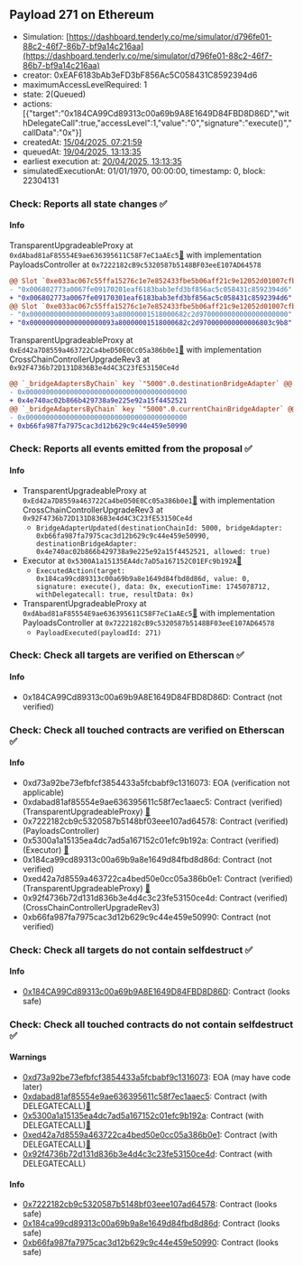 ## Payload 271 on Ethereum

- Simulation: [https://dashboard.tenderly.co/me/simulator/d796fe01-88c2-46f7-86b7-bf9a14c216aa](https://dashboard.tenderly.co/me/simulator/d796fe01-88c2-46f7-86b7-bf9a14c216aa)
- creator: 0xEAF6183bAb3eFD3bF856Ac5C058431C8592394d6
- maximumAccessLevelRequired: 1
- state: 2(Queued)
- actions: [{"target":"0x184CA99Cd89313c00a69b9A8E1649D84FBD8D86D","withDelegateCall":true,"accessLevel":1,"value":"0","signature":"execute()","callData":"0x"}]
- createdAt: [15/04/2025, 07:21:59](https://etherscan.io/tx/0xe1890955c7cae8578efb953b4cd80da9981555f87bd41291f8334d2b5d108d88)
- queuedAt: [19/04/2025, 13:13:35](https://etherscan.io/tx/0x05bfb4b955865126693a04ebd8a6036ba421d35ecd64e587c0c242bdef83ab76)
- earliest execution at: [20/04/2025, 13:13:35](https://www.epochconverter.com/countdown?q=1745154815)
- simulatedExecutionAt: 01/01/1970, 00:00:00, timestamp: 0, block: 22304131
### Check: Reports all state changes :white_check_mark:

#### Info


TransparentUpgradeableProxy at `0xdAbad81aF85554E9ae636395611C58F7eC1aAEc5`[:ghost:](https://github.com/bgd-labs/aave-address-book "GovernanceV3Ethereum.PAYLOADS_CONTROLLER") with implementation PayloadsController at `0x7222182cB9c5320587b5148BF03eeE107AD64578`
```diff
@@ Slot `0xe033ac067c55ffa15276c1e7e852433fbe5b06aff21c9e12052d01007cfb4f63` @@
- "0x006802773a0067fe09170201eaf6183bab3efd3bf856ac5c058431c8592394d6"
+ "0x006802773a0067fe09170301eaf6183bab3efd3bf856ac5c058431c8592394d6"
@@ Slot `0xe033ac067c55ffa15276c1e7e852433fbe5b06aff21c9e12052d01007cfb4f64` @@
- "0x000000000000000000093a80000001518000682c2d9700000000000000000000"
+ "0x000000000000000000093a80000001518000682c2d970000000000006803c9b8"
```

TransparentUpgradeableProxy at `0xEd42a7D8559a463722Ca4beD50E0Cc05a386b0e1`[:ghost:](https://github.com/bgd-labs/aave-address-book "GovernanceV3Ethereum.CROSS_CHAIN_CONTROLLER") with implementation CrossChainControllerUpgradeRev3 at `0x92F4736b72D131D836B3e4d4C3C23fE53150Ce4d`
```diff
@@ `_bridgeAdaptersByChain` key `"5000".0.destinationBridgeAdapter` @@
- 0x0000000000000000000000000000000000000000
+ 0x4e740ac02b866b429738a9e225e92a15f4452521
@@ `_bridgeAdaptersByChain` key `"5000".0.currentChainBridgeAdapter` @@
- 0x0000000000000000000000000000000000000000
+ 0xb66fa987fa7975cac3d12b629c9c44e459e50990
```


### Check: Reports all events emitted from the proposal :white_check_mark:

#### Info

- TransparentUpgradeableProxy at `0xEd42a7D8559a463722Ca4beD50E0Cc05a386b0e1`[:ghost:](https://github.com/bgd-labs/aave-address-book "GovernanceV3Ethereum.CROSS_CHAIN_CONTROLLER") with implementation CrossChainControllerUpgradeRev3 at `0x92F4736b72D131D836B3e4d4C3C23fE53150Ce4d`
  - `BridgeAdapterUpdated(destinationChainId: 5000, bridgeAdapter: 0xb66fa987fa7975cac3d12b629c9c44e459e50990, destinationBridgeAdapter: 0x4e740ac02b866b429738a9e225e92a15f4452521, allowed: true)`
- Executor at `0x5300A1a15135EA4dc7aD5a167152C01EFc9b192A`[:ghost:](https://github.com/bgd-labs/aave-address-book "AaveV2Ethereum.POOL_ADMIN, AaveV2EthereumAMM.POOL_ADMIN, AaveV3Ethereum.ACL_ADMIN, AaveV3EthereumEtherFi.ACL_ADMIN, AaveV3EthereumLido.ACL_ADMIN, GovernanceV3Ethereum.EXECUTOR_LVL_1")
  - `ExecutedAction(target: 0x184ca99cd89313c00a69b9a8e1649d84fbd8d86d, value: 0, signature: execute(), data: 0x, executionTime: 1745078712, withDelegatecall: true, resultData: 0x)`
- TransparentUpgradeableProxy at `0xdAbad81aF85554E9ae636395611C58F7eC1aAEc5`[:ghost:](https://github.com/bgd-labs/aave-address-book "GovernanceV3Ethereum.PAYLOADS_CONTROLLER") with implementation PayloadsController at `0x7222182cB9c5320587b5148BF03eeE107AD64578`
  - `PayloadExecuted(payloadId: 271)`

### Check: Check all targets are verified on Etherscan :white_check_mark:

#### Info

- 0x184CA99Cd89313c00a69b9A8E1649D84FBD8D86D: Contract (not verified) 

### Check: Check all touched contracts are verified on Etherscan :white_check_mark:

#### Info

- 0xd73a92be73efbfcf3854433a5fcbabf9c1316073: EOA (verification not applicable)
- 0xdabad81af85554e9ae636395611c58f7ec1aaec5: Contract (verified) (TransparentUpgradeableProxy) [:ghost:](https://github.com/bgd-labs/aave-address-book "GovernanceV3Ethereum.PAYLOADS_CONTROLLER")
- 0x7222182cb9c5320587b5148bf03eee107ad64578: Contract (verified) (PayloadsController) 
- 0x5300a1a15135ea4dc7ad5a167152c01efc9b192a: Contract (verified) (Executor) [:ghost:](https://github.com/bgd-labs/aave-address-book "AaveV2Ethereum.POOL_ADMIN, AaveV2EthereumAMM.POOL_ADMIN, AaveV3Ethereum.ACL_ADMIN, AaveV3EthereumEtherFi.ACL_ADMIN, AaveV3EthereumLido.ACL_ADMIN, GovernanceV3Ethereum.EXECUTOR_LVL_1")
- 0x184ca99cd89313c00a69b9a8e1649d84fbd8d86d: Contract (not verified) 
- 0xed42a7d8559a463722ca4bed50e0cc05a386b0e1: Contract (verified) (TransparentUpgradeableProxy) [:ghost:](https://github.com/bgd-labs/aave-address-book "GovernanceV3Ethereum.CROSS_CHAIN_CONTROLLER")
- 0x92f4736b72d131d836b3e4d4c3c23fe53150ce4d: Contract (verified) (CrossChainControllerUpgradeRev3) 
- 0xb66fa987fa7975cac3d12b629c9c44e459e50990: Contract (not verified) 

### Check: Check all targets do not contain selfdestruct :white_check_mark:

#### Info

- [0x184CA99Cd89313c00a69b9A8E1649D84FBD8D86D](https://etherscan.io/address/0x184CA99Cd89313c00a69b9A8E1649D84FBD8D86D): Contract (looks safe)

### Check: Check all touched contracts do not contain selfdestruct :white_check_mark:

#### Warnings

- [0xd73a92be73efbfcf3854433a5fcbabf9c1316073](https://etherscan.io/address/0xd73a92be73efbfcf3854433a5fcbabf9c1316073): EOA (may have code later)
- [0xdabad81af85554e9ae636395611c58f7ec1aaec5](https://etherscan.io/address/0xdabad81af85554e9ae636395611c58f7ec1aaec5): Contract (with DELEGATECALL)[:ghost:](https://github.com/bgd-labs/aave-address-book "GovernanceV3Ethereum.PAYLOADS_CONTROLLER")
- [0x5300a1a15135ea4dc7ad5a167152c01efc9b192a](https://etherscan.io/address/0x5300a1a15135ea4dc7ad5a167152c01efc9b192a): Contract (with DELEGATECALL)[:ghost:](https://github.com/bgd-labs/aave-address-book "AaveV2Ethereum.POOL_ADMIN, AaveV2EthereumAMM.POOL_ADMIN, AaveV3Ethereum.ACL_ADMIN, AaveV3EthereumEtherFi.ACL_ADMIN, AaveV3EthereumLido.ACL_ADMIN, GovernanceV3Ethereum.EXECUTOR_LVL_1")
- [0xed42a7d8559a463722ca4bed50e0cc05a386b0e1](https://etherscan.io/address/0xed42a7d8559a463722ca4bed50e0cc05a386b0e1): Contract (with DELEGATECALL)[:ghost:](https://github.com/bgd-labs/aave-address-book "GovernanceV3Ethereum.CROSS_CHAIN_CONTROLLER")
- [0x92f4736b72d131d836b3e4d4c3c23fe53150ce4d](https://etherscan.io/address/0x92f4736b72d131d836b3e4d4c3c23fe53150ce4d): Contract (with DELEGATECALL)

#### Info

- [0x7222182cb9c5320587b5148bf03eee107ad64578](https://etherscan.io/address/0x7222182cb9c5320587b5148bf03eee107ad64578): Contract (looks safe)
- [0x184ca99cd89313c00a69b9a8e1649d84fbd8d86d](https://etherscan.io/address/0x184ca99cd89313c00a69b9a8e1649d84fbd8d86d): Contract (looks safe)
- [0xb66fa987fa7975cac3d12b629c9c44e459e50990](https://etherscan.io/address/0xb66fa987fa7975cac3d12b629c9c44e459e50990): Contract (looks safe)

